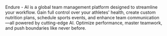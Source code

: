 Endure - AI is a global team management platform designed to streamline your workflow. Gain full control over your athletes' health, create custom nutrition plans, schedule sports events, and enhance team communication—all powered by cutting-edge AI. Optimize performance, master teamwork, and push boundaries like never before.
